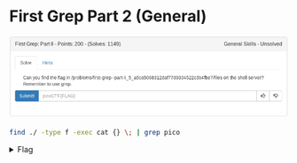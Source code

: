 # First Grep Part 2 (General)

![title](images/title.png)

```bash
find ./ -type f -exec cat {} \; | grep pico
```

<details>
	<summary>Flag</summary>

picoCTF{grep_r_to_find_this_c427c4f1}
</details>